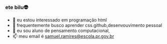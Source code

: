 ### ete bilu👽
- 💙 eu estou interessado em programação html
- 🌱 frequentemente busco aprender css.github,desenvouvimento pessoal
- 💚 eu sou aluno de pensamento computacional,
- 📫 meu email é samuel.ramires@escola.pr.gov.br

<!---
etebilu/etebilu is a ✨ special ✨ repository because its `README.md` (this file) appears on your GitHub profile.
You can click the Preview link to take a look at your changes.
--->
